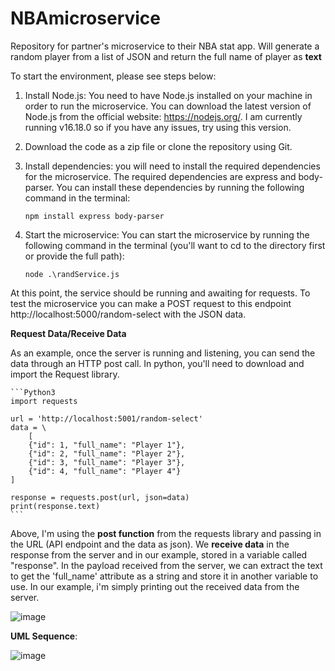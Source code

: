 # NBAmicroservice
Repository for partner's microservice to their NBA stat app. Will generate a random player from a list of JSON and return the full name of player as **text**

To start the environment, please see steps below:

1. Install Node.js: You need to have Node.js installed on your machine in order to run the microservice. You can download the latest version of Node.js from the official website: https://nodejs.org/. I am currently running v16.18.0 so if you have any issues, try using this version.

2. Download the code as a zip file or clone the repository using Git.

3. Install dependencies: you will need to install the required dependencies for the microservice. The required dependencies are express and body-parser. You can install these dependencies by running the following command in the terminal:

    ```terminal
    npm install express body-parser
    ```

4. Start the microservice: You can start the microservice by running the following command in the terminal (you'll want to cd to the directory first or provide the full path):

    ```
    node .\randService.js
    ```

At this point, the service should be running and awaiting for requests. To test the microservice you can make a POST request to this endpoint http://localhost:5000/random-select with the JSON data.


**Request Data/Receive Data**

As an example, once the server is running and listening, you can send the data through an HTTP post call. In python, you'll need to download and import the Request library.

    ```Python3
    import requests

    url = 'http://localhost:5001/random-select'
    data = \
        [
        {"id": 1, "full_name": "Player 1"},
        {"id": 2, "full_name": "Player 2"},
        {"id": 3, "full_name": "Player 3"},
        {"id": 4, "full_name": "Player 4"}
    ]

    response = requests.post(url, json=data)
    print(response.text)
    ```

Above, I'm using the **post function** from the requests library and passing in the URL (API endpoint and the data as json). We **receive data** in the response from the server and in our example, stored in a variable called "response". In the payload received from the server, we can extract the text to get the 'full_name' attribute as a string and store it in another variable to use. In our example, i'm simply printing out the received data from the server.

![image](https://user-images.githubusercontent.com/91227009/218275558-d74f8e31-c026-4590-a757-091368b6f02c.png)


**UML Sequence**:

![image](https://user-images.githubusercontent.com/91227009/218266423-4792e65b-08f2-46d5-a477-3d035dc2c6d0.png)


